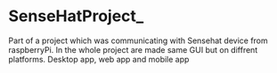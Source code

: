 # SenseHatProject_
Part of a project which was communicating with Sensehat device from raspberryPi. In the whole project are made same GUI but on diffrent platforms. Desktop app, web app and mobile app
